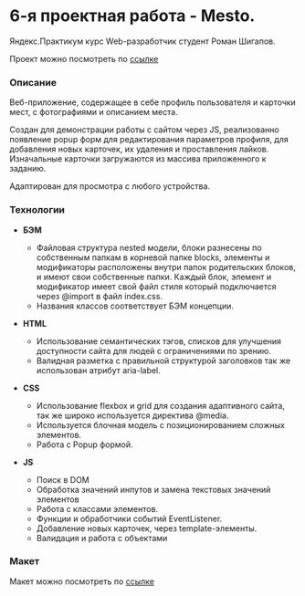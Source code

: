 # 6-я проектная работа - Mesto.
Яндекс.Практикум курс Web-разработчик студент Роман Шигапов.

Проект можно посмотреть по [ссылке](https://romanshigapov.github.io/mesto/)
### Описание
Веб-приложение, содержащее в себе профиль пользователя и карточки мест, с фотографиями и описанием места.

Создан для демонстрации работы с сайтом через JS, реализованно появление popup форм для редактирования параметров профиля, для добавления новых карточек, их удаления и проставления лайков.
Изначальные карточки загружаются из массива приложенного к заданию.

Адаптирован для просмотра с любого устройства.

### Технологии

* __БЭМ__
    * Файловая структура nested модели, блоки разнесены по собственным папкам в корневой папке blocks, элементы и модификаторы расположены внутри папок родительских блоков, и имеют свои собственные папки. Каждый блок, элемент и модификатор имеет свой файл стиля который подключается через @import в файл index.css.
    * Названия классов соответствует БЭМ концепции.

* __HTML__
    * Использование семантических тэгов, списков для улучшения доступности сайта для людей с ограничениями по зрению.
    * Валидная разметка с правильной структурой заголовков так же использован атрибут aria-label.

* __CSS__
    * Использование flexbox и grid для создания адаптивного сайта, так же широко используется директива @media.
    * Используется блочная модель с позиционированием сложных элементов.
    * Работа с Popup формой.

* __JS__
    * Поиск в DOM
    * Обработка значений инпутов и замена текстовых значений элементов
    * Работа с классами элементов.
    * Функции и обработчики событий EventListener.
    * Добавление новых карточек, через template-элементы.
    * Валидация и работа с объектами

### Макет
Макет можно посмотреть по [ссылке](https://www.figma.com/file/bjyvbKKJN2naO0ucURl2Z0/JavaScript.-Sprint-5?node-id=0%3A1)


